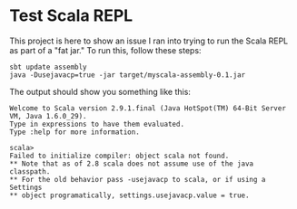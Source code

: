# Test Scala REPL

This project is here to show an issue I ran into trying to run the Scala REPL as part of a "fat jar." To run this, follow these steps:

    sbt update assembly
    java -Dusejavacp=true -jar target/myscala-assembly-0.1.jar

The output should show you something like this:

    Welcome to Scala version 2.9.1.final (Java HotSpot(TM) 64-Bit Server VM, Java 1.6.0_29).
    Type in expressions to have them evaluated.
    Type :help for more information.

    scala>
    Failed to initialize compiler: object scala not found.
    ** Note that as of 2.8 scala does not assume use of the java classpath.
    ** For the old behavior pass -usejavacp to scala, or if using a Settings
    ** object programatically, settings.usejavacp.value = true.

